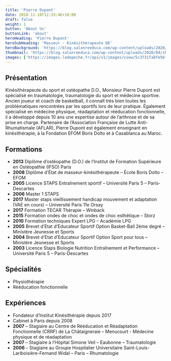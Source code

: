 ```yaml
---
title: 'Pierre Dupont'
date: 2018-11-18T12:33:46+10:00
draft: false
weight: 1
button: 'About Us'
buttonLink: 'about'
heroHeading: 'Pierre Dupont'
heroSubHeading: 'Masseur - Kinésithérapeute DE'
heroBackground: 'https://blog.salonreeduca.com/wp-content/uploads/2020/04/shutterstock_1441796627.jpg'
thumbnail: 'https://blog.salonreeduca.com/wp-content/uploads/2020/04/shutterstock_1441796627.jpg'
images: ['https://images.ladepeche.fr/api/v1/images/view/5c3731fa8fe56f4f0a1ce05f/large/image.jpg','https://www.adpassurances.fr/fileadmin/user_upload/SeanceKine.jpg','https://www.rmingenierie.net/wp-content/uploads/2019/05/sliderkine2-1500x1000.jpg','https://www.kinemedical.fr/modules/ph_simpleblog/covers/1664.jpg','https://news.maiia.com/wp-content/uploads/2023/01/kine-respiratoire.png','https://www.lekumberry-betti-kinesitherapeute.fr/ressources/common/img2.jpg','https://www.ki-os.com/wp-content/uploads/2017/04/neuropediatrie_aix.jpg','https://www.coconpourbebe.com/wp-content/uploads/2021/04/shutterstock_1950512563.jpg']
---
```


## Présentation

Kinésithérapeute du sport et ostéopathe D.O., Monsieur Pierre Dupont est spécialisé en traumatologie, traumatologie du sport et médecine sportive. Ancien joueur et coach de basketball, il connaît très bien toutes les problématiques rencontrées par les sportifs lors de leur pratique. Également spécialisé en médecine physique, réadaptation et rééducation fonctionnelle, il a développé depuis 10 ans une expertise autour de l’arthrose et de sa prise en charge. Partenaire de l’Association Française de Lutte Anti-Rhumatismale (AFLAR), Pierre Dupont est également enseignant en kinésithérapie, à la Fondation EFOM Boris Dolto et à Casablanca au Maroc.

## Formations
- **2013** Diplôme d’ostéopathe (D.O.) de l’Institut de Formation Supérieure en Ostéopathie (IFSO) Paris
- **2008** Diplôme d’État de masseur-kinésithérapeute – École Boris Dolto – EFOM
- **2005** Licence STAPS Entraînement sportif – Université Paris 5 – Paris-Descartes
- **2006** Master 1 STAPS
- **2017** Master staps vieillissement handicap mouvement et adaptation (VAE en cours) – Université Paris 11e Orsay
- **2017** Formation TECAR Thérapie – Winback
- **2015** Formation ondes de choc et ondes de choc esthétique – Storz
- **2010** Formation techniques Expert LPG – Académie LPG
- **2005** Brevet d’Etat d’Educateur Sportif Option Basket-Ball 2ème degré – Ministère Jeunesse et Sports
- **2004** Brevet d’Etat d’Educateur Sportif Option Sport pour tous – Ministère Jeunesse et Sports
- **2003** Licence Staps Biologie Nutrition Entraînement et Performance – Université Paris 5 – Paris-Descartes

## Spécialités
- Physiothérapie
- Rééducation fonctionnelle


## Expériences
- Fondateur d’Institut Kinésithérapie depuis 2017
- Cabinet à Paris depuis 2008
- **2007** – Stagiaire au Centre de Rééducation et Réadaptation Fonctionnelle (CRRF) de La Châtaigneraie – Menucourt - Médecine physique et de réadaptation
- **2007** – Stagiaire à l’Hôpital Simone Veil – Eaubonne – Traumatologie
- **2006** – Stagiaire au Groupe Hospitalier Universitaire Saint-Louis-Lariboisière-Fernand Widal – Paris – Rhumatologie